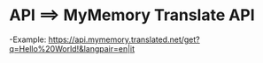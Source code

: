 # API ==> MyMemory Translate API
-Example: https://api.mymemory.translated.net/get?q=Hello%20World!&langpair=en|it
